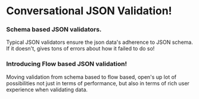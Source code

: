 # Conversational JSON Validation!

### **Schema based JSON validators.**

Typical JSON validators ensure the json data's adherence to JSON schema.
If it doesn't, gives tons of errors about how it failed to do so!

### **Introducing Flow based JSON validation!**

Moving validation from schema based to flow based, open's up lot of possibilities not just in terms of performance, but also in terms of rich user experience when validating data.
